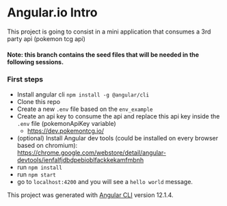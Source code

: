 # Angular.io Intro
This project is going to consist in a mini application that consumes a 3rd party api (pokemon tcg api)

#### Note: this branch contains the seed files that will be needed in the following sessions.

### First steps
- Install angular cli `npm install -g @angular/cli`
- Clone this repo 
- Create a new `.env` file based on the `env_example`
- Create an api key to consume the api and replace this api key inside the `.env` file (pokemonApiKey variable)
  - https://dev.pokemontcg.io/  
- (optional) Install Angular dev tools (could be installed on every browser based on chromium): https://chrome.google.com/webstore/detail/angular-devtools/ienfalfjdbdpebioblfackkekamfmbnh
- run `npm install`
- run `npm start`
- go to `localhost:4200` and you will see a `hello world` message.




This project was generated with [Angular CLI](https://github.com/angular/angular-cli) version 12.1.4.
